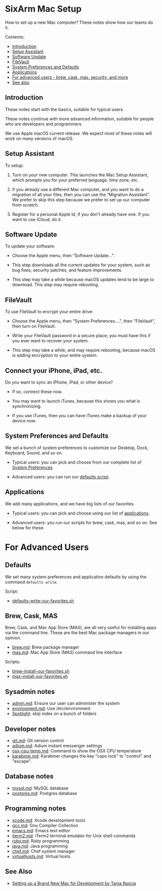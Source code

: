 # SixArm Mac Setup

How to set up a new Mac computer? These notes show how our teams do it.

Contents:

* [Introduction](#introduction)
* [Setup Assistant](#setup-assistant)
* [Software Update](#software-update)
* [FileVault](#filevault)
* [System Preferences and Defaults](#set-system-preferences-and-defaults)
* [Applications](#applications)
* [For advanced users - brew, cask, mas, security, and more](#for-advanced-users)
* [See also](#see-also)


<h2><a name="introduction">Introduction</a></h2>

These notes start with the basics, suitable for typical users.

These notes continue with more advanced information, suitable for people who are developers and programmers.

We use Apple macOS current release. We expect most of these notes will work on many versions of macOS.


<h2><a name="setup-assistant">Setup Assistant</a></h2>

To setup:

1. Turn on your new computer. This launches the Mac Setup Assistant, which prompts you for your preferred language, time zone, etc.

2. If you already use a different Mac computer, and you want to do a migration of all your files, then you can use the “Migration Assistant”. We prefer to skip this step because we prefer to set up our computer from scratch.

3. Register for a personal Apple Id, if you don't already have one. If you want to use iCloud, do it.


<h2><a name="software-update">Software Update</a></h2>

To update your software:

* Choose the Apple menu, then "Software Update...".

* This step downloads all the current updates for your system, such as bug fixes, security patches, and feature improvements.

* This step may take a while because macOS updates tend to be large to download. This step may require rebooting.


<h2><a name="filevault">FileVault</a></h2>

To use FileVault to encrypt your entire drive:

* Choose the Apple menu, then "System Preferences....", then "FileVault", then turn on FileVault.

* Write your FileVault password in a secure place; you must have this if you ever want to recover your system.

* This step may take a while, and may require rebooting, because macOS is adding encryption to your entire system.


<h2><a name="connect-your-iphone-ipad-etc">Connect your iPhone, iPad, etc.</a></h2>

Do you want to sync an iPhone, iPad, or other device? 

* If so, connect these now.

* You may want to launch iTunes, because this shows you what is synchronizing.

* If you use iTunes, then you can have iTunes make a backup of your device now.


<h2><a name="system-preferences-and-defaults">System Preferences and Defaults</a></h2>

We set a bunch of system preferences to customize our Desktop, Dock, Keyboard, Sound, and so on.

* Typical users: you can pick and choose from our complete list of <a href="notes/system_preferences.md">System Preferences</a>

* Advanced users: you can run our <a href="bin/defaults-write-our-favorites.sh">defaults script</a>.


<h2><a name="applications">Applications</a></h2>

We add many applications, and we have big lists of our favorites.

* Typical users: you can pick and choose using our list of <a href="notes/applications.md">applications</a>.

* Advanced users: you run our scripts for brew, cask, mas, and so on. See below for these.


# For Advanced Users


## Defaults

We set many system preferences and application defaults by using the command `defaults write`.

Script:

  * <a href="bin/defaults-write-our-favorites.sh">defaults-write-our-favorites.sh</a>


## Brew, Cask, MAS

Brew, Cask, and Mac App Store (MAS), are all very useful for installing apps via the command line. These are the best Mac package managers in our opinion.

  * <a href="notes/brew.md">brew.md</a>: Brew package manager
  * <a href="notes/mas.md">mas.md</a>: Mac App Store (MAS) command line interface

Scripts:

  * <a href="bin/brew-install-our-favorites.sh">brew-install-our-favorites.sh</a>
  * <a href="bin/mas-install-our-favorites.sh">mas-install-our-favorites.sh</a>


## Sysadmin notes

  * <a href="notes/admin.md">admin.md</a>: Ensure our user can administer the system
  * <a href="notes/environment.md">environment.md</a>: Use /etc/environment
  * <a href="notes/spotlight.md">Spotlight</a>: skip index on a bunch of folders


## Developer notes

  * <a href="notes/git.md">git.md</a>: Git version control</a>
  * <a href="notes/adium.md">adium.md</a>: Adium instant messenger settings</a>
  * <a href="notes/osx-cpu-temp.md">osx-cpu-temp.md</a>: Command to show the OSX CPU temperature</a>
  * <a href="notes/karabiner.md">karabiner.md</a>: Karabiner changes the key "caps lock" to "control" and "escape".


## Database notes

  * <a href="notes/mysql.md">mysql.md</a>: MySQL database
  * <a href="notes/postgres.md">postgres.md</a>: Postgres database</a>


## Programming notes

  * <a href="notes/xcode.md">xcode.md</a>: Xcode development tools</a>
  * <a href="notes/gcc.md">gcc.md</a>: Gnu Compiler Collection
  * <a href="notes/emacs.md">emacs.md</a>: Emacs text editor</a>
  * <a href="notes/iterm2.md">iterm2.md</a>: iTerm2 terminal emulator for Unix shell commands
  * <a href="notes/ruby.md">ruby.md</a>: Ruby programming
  * <a href="notes/java.md">java.md</a>: Java programming
  * <a href="notes/chef.md">chef.md</a>: Chef system manager
  * <a href="notes/virtualhosts.md">virtualhosts.md</a>: Virtual hosts


<h2><a name="see-also">See Also</a></h2>

* [Setting up a Brand New Mac for Development by Tania Rascia](https://www.taniarascia.com/setting-up-a-brand-new-mac-for-development/)
